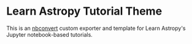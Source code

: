 # Learn Astropy Tutorial Theme

This is an [nbconvert](https://nbconvert.readthedocs.io/) custom exporter and template for Learn Astropy's Jupyter notebook-based tutorials.

